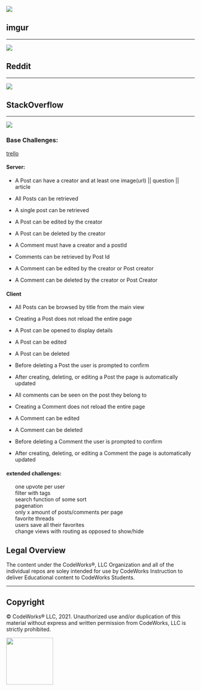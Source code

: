 ![](https://www.besttechie.com/wp-content/uploads/2016/03/hackathon-graphic.png)

## imgur
***
![](http://ipadinsight.com/wp-content/uploads/2013/08/Imgur-iPad-app.jpg)

## Reddit
***
![](http://static.fjcdn.com/pictures/Tidder+comment+es+funny+found+on+reddit+laughed+shared_067d90_3859193.jpg)

## StackOverflow
***
![](https://i.stack.imgur.com/ssRUr.gif)


### Base Challenges:

[trello](https://trello.com/b/acx10Lks/hackathon)

#### Server:
- A Post can have a creator and at least one image(url) || question || article
- All Posts can be retrieved
- A single post can be retrieved
- A Post can be edited by the creator
- A Post can be deleted by the creator

- A Comment must have a creator and a postId
- Comments can be retrieved by Post Id
- A Comment can be edited by the creator or Post creator
- A Comment can be deleted by the creator or Post Creator


#### Client
- All Posts can be browsed by title from the main view
- Creating a Post does not reload the entire page
- A Post can be opened to display details
- A Post can be edited
- A Post can be deleted
- Before deleting a Post the user is prompted to confirm
- After creating, deleting, or editing a Post the page is automatically updated

- All comments can be seen on the post they belong to
- Creating a Comment does not reload the entire page
- A Comment can be edited
- A Comment can be deleted
- Before deleting a Comment the user is prompted to confirm
- After creating, deleting, or editing a Comment the page is automatically updated

#### extended challenges:
<ul style="list-style-type: none">
  <li> one upvote per user</li>
  <li> filter with tags</li>
    <li> search function of some sort</li>
  <li> pagenation </li>
    <li> only x amount of posts/comments per page</li>
  <li> favorite threads </li>
    <li> users save all their favorites</li>
  <li> change views with routing as opposed to show/hide</li>
</ul>


## Legal Overview

The content under the CodeWorks®, LLC Organization and all of the individual repos are soley intended for use by CodeWorks Instruction to deliver Educational content to CodeWorks Students.

---

## Copyright

© CodeWorks® LLC, 2021. Unauthorized use and/or duplication of this material without express and written permission from CodeWorks, LLC is strictly prohibited.


<img src="https://bcw.blob.core.windows.net/public/img/7815839041305055" width="125">
